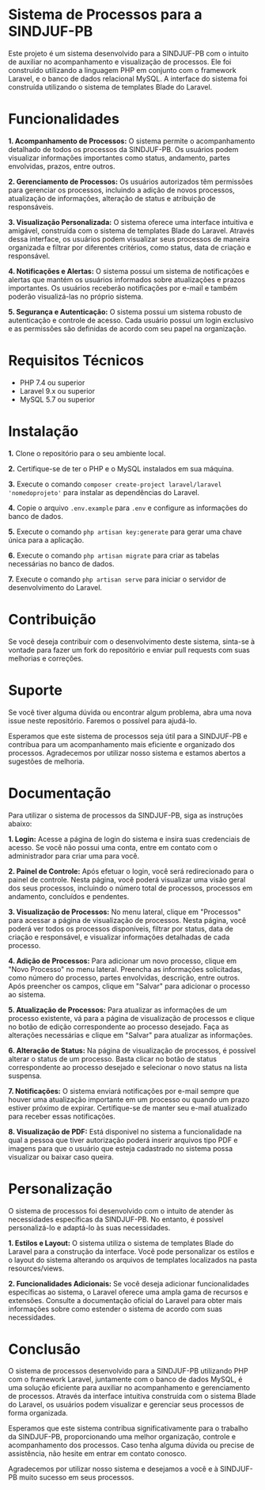 # Sistema de Processos para a SINDJUF-PB

Este projeto é um sistema desenvolvido para a SINDJUF-PB com o intuito de auxiliar no acompanhamento e visualização de processos. Ele foi construído utilizando a linguagem PHP em conjunto com o framework Laravel, e o banco de dados relacional MySQL. A interface do sistema foi construída utilizando o sistema de templates Blade do Laravel.

# Funcionalidades
**1. Acompanhamento de Processos:** O sistema permite o acompanhamento detalhado de todos os processos da SINDJUF-PB. Os usuários podem visualizar informações importantes como status, andamento, partes envolvidas, prazos, entre outros.

**2. Gerenciamento de Processos:** Os usuários autorizados têm permissões para gerenciar os processos, incluindo a adição de novos processos, atualização de informações, alteração de status e atribuição de responsáveis.

**3. Visualização Personalizada:** O sistema oferece uma interface intuitiva e amigável, construída com o sistema de templates Blade do Laravel. Através dessa interface, os usuários podem visualizar seus processos de maneira organizada e filtrar por diferentes critérios, como status, data de criação e responsável.

**4. Notificações e Alertas:** O sistema possui um sistema de notificações e alertas que mantém os usuários informados sobre atualizações e prazos importantes. Os usuários receberão notificações por e-mail e também poderão visualizá-las no próprio sistema.

**5. Segurança e Autenticação:** O sistema possui um sistema robusto de autenticação e controle de acesso. Cada usuário possui um login exclusivo e as permissões são definidas de acordo com seu papel na organização.

# Requisitos Técnicos
- PHP 7.4 ou superior
- Laravel 9.x ou superior
- MySQL 5.7 ou superior


# Instalação
**1.** Clone o repositório para o seu ambiente local.

**2.** Certifique-se de ter o PHP e o MySQL instalados em sua máquina.

**3.** Execute o comando `composer create-project laravel/laravel 'nomedoprojeto'` para instalar as dependências do Laravel.

**4.** Copie o arquivo `.env.example` para `.env` e configure as informações do banco de dados.

**5.** Execute o comando `php artisan key:generate` para gerar uma chave única para a aplicação.

**6.** Execute o comando `php artisan migrate` para criar as tabelas necessárias no banco de dados.

**7.** Execute o comando `php artisan serve` para iniciar o servidor de desenvolvimento do Laravel.

# Contribuição
Se você deseja contribuir com o desenvolvimento deste sistema, sinta-se à vontade para fazer um fork do repositório e enviar pull requests com suas melhorias e correções.

# Suporte
Se você tiver alguma dúvida ou encontrar algum problema, abra uma nova issue neste repositório. Faremos o possível para ajudá-lo.

Esperamos que este sistema de processos seja útil para a SINDJUF-PB e contribua para um acompanhamento mais eficiente e organizado dos processos. Agradecemos por utilizar nosso sistema e estamos abertos a sugestões de melhoria.

# Documentação
Para utilizar o sistema de processos da SINDJUF-PB, siga as instruções abaixo:

**1. Login:** Acesse a página de login do sistema e insira suas credenciais de acesso. Se você não possui uma conta, entre em contato com o administrador para criar uma para você.

**2. Painel de Controle:** Após efetuar o login, você será redirecionado para o painel de controle. Nesta página, você poderá visualizar uma visão geral dos seus processos, incluindo o número total de processos, processos em andamento, concluídos e pendentes.

**3. Visualização de Processos:** No menu lateral, clique em "Processos" para acessar a página de visualização de processos. Nesta página, você poderá ver todos os processos disponíveis, filtrar por status, data de criação e responsável, e visualizar informações detalhadas de cada processo.

**4. Adição de Processos:** Para adicionar um novo processo, clique em "Novo Processo" no menu lateral. Preencha as informações solicitadas, como número do processo, partes envolvidas, descrição, entre outros. Após preencher os campos, clique em "Salvar" para adicionar o processo ao sistema.

**5. Atualização de Processos:** Para atualizar as informações de um processo existente, vá para a página de visualização de processos e clique no botão de edição correspondente ao processo desejado. Faça as alterações necessárias e clique em "Salvar" para atualizar as informações.

**6. Alteração de Status:** Na página de visualização de processos, é possível alterar o status de um processo. Basta clicar no botão de status correspondente ao processo desejado e selecionar o novo status na lista suspensa.

**7. Notificações:** O sistema enviará notificações por e-mail sempre que houver uma atualização importante em um processo ou quando um prazo estiver próximo de expirar. Certifique-se de manter seu e-mail atualizado para receber essas notificações.

**8. Visualização de PDF:** Está disponivel no sistema a funcionalidade na qual a pessoa que tiver autorização poderá inserir arquivos tipo PDF e imagens para que o usuário que esteja cadastrado no sistema possa visualizar ou baixar caso queira.

# Personalização
O sistema de processos foi desenvolvido com o intuito de atender às necessidades específicas da SINDJUF-PB. No entanto, é possível personalizá-lo e adaptá-lo às suas necessidades.

**1. Estilos e Layout:** O sistema utiliza o sistema de templates Blade do Laravel para a construção da interface. Você pode personalizar os estilos e o layout do sistema alterando os arquivos de templates localizados na pasta resources/views.

**2. Funcionalidades Adicionais:** Se você deseja adicionar funcionalidades específicas ao sistema, o Laravel oferece uma ampla gama de recursos e extensões. Consulte a documentação oficial do Laravel para obter mais informações sobre como estender o sistema de acordo com suas necessidades.

# Conclusão
O sistema de processos desenvolvido para a SINDJUF-PB utilizando PHP com o framework Laravel, juntamente com o banco de dados MySQL, é uma solução eficiente para auxiliar no acompanhamento e gerenciamento de processos. Através da interface intuitiva construída com o sistema Blade do Laravel, os usuários podem visualizar e gerenciar seus processos de forma organizada.

Esperamos que este sistema contribua significativamente para o trabalho da SINDJUF-PB, proporcionando uma melhor organização, controle e acompanhamento dos processos. Caso tenha alguma dúvida ou precise de assistência, não hesite em entrar em contato conosco.

Agradecemos por utilizar nosso sistema e desejamos a você e à SINDJUF-PB muito sucesso em seus processos.
